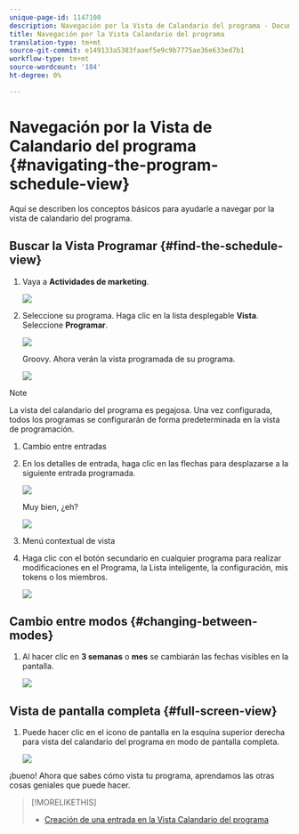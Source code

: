 ```yaml
---
unique-page-id: 1147100
description: Navegación por la Vista de Calandario del programa - Documentos de marketing - Documentación del producto
title: Navegación por la Vista Calandario del programa
translation-type: tm+mt
source-git-commit: e149133a5383faaef5e9c9b7775ae36e633ed7b1
workflow-type: tm+mt
source-wordcount: '184'
ht-degree: 0%

---
```



# Navegación por la Vista de Calandario del programa {#navigating-the-program-schedule-view}

Aquí se describen los conceptos básicos para ayudarle a navegar por la vista de calandario del programa.

## Buscar la Vista Programar {#find-the-schedule-view}

1. Vaya a **Actividades de marketing**.

   ![](assets/login-marketing-activities.png)

1. Seleccione su programa. Haga clic en la lista desplegable **Vista**. Seleccione **Programar**.

   ![](assets/image2014-9-17-11-3a38-3a3.png)

   Groovy. Ahora verán la vista programada de su programa.

   ![](assets/image2014-9-17-11-3a38-3a14.png)

>[!NOTE]
>
>La vista del calandario del programa es pegajosa. Una vez configurada, todos los programas se configurarán de forma predeterminada en la vista de programación.

1. Cambio entre entradas
1. En los detalles de entrada, haga clic en las flechas para desplazarse a la siguiente entrada programada.

   ![](assets/image2014-9-17-11-3a38-3a54.png)

   Muy bien, ¿eh?

   ![](assets/image2014-9-17-11-3a39-3a10.png)

1. Menú contextual de vista
1. Haga clic con el botón secundario en cualquier programa para realizar modificaciones en el Programa, la Lista inteligente, la configuración, mis tokens o los miembros.

   ![](assets/image2014-9-17-11-3a39-3a59.png)

## Cambio entre modos {#changing-between-modes}

1. Al hacer clic en **3 semanas** o **mes** se cambiarán las fechas visibles en la pantalla.

   ![](assets/image2014-9-17-11-3a40-3a19.png)

## Vista de pantalla completa {#full-screen-view}

1. Puede hacer clic en el icono de pantalla en la esquina superior derecha para vista del calandario del programa en modo de pantalla completa.

   ![](assets/image2014-9-17-11-3a40-3a45.png)

¡bueno! Ahora que sabes cómo vista tu programa, aprendamos las otras cosas geniales que puede hacer.

>[!MORELIKETHIS]
>
>* [Creación de una entrada en la Vista Calandario del programa](creating-an-entry-in-the-program-schedule-view.md)

>



